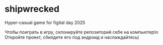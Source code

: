 # shipwrecked
Hyper-casual game for figital day 2025

Чтобы поиграть в игру, склонируйте репозиторий себе на компьютер\n
Откройте проект, сбилдите его под андроид и наслаждайтесь)
